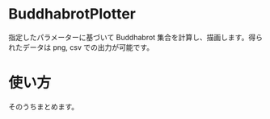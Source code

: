 # BuddhabrotPlotter
指定したパラメーターに基づいて Buddhabrot 集合を計算し、描画します。得られたデータは png, csv での出力が可能です。

# 使い方
そのうちまとめます。
